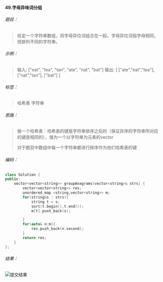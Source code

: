 #### 49.字母异味词分组

###### 题目：

> 给定一个字符串数组，将字母异位词组合在一起。字母异位词指字母相同，但排列不同的字符串。

###### 示例：

> 输入: ["eat", "tea", "tan", "ate", "nat", "bat"]
> 输出:
> [
>   ["ate","eat","tea"],
>   ["nat","tan"],
>   ["bat"]
> ]

###### 标签：

> 哈希表  字符串

###### 思路：

>  做一个哈希表：哈希表的键是字符串排序之后的（保证异序的字符串所对应的键是相同的），值为一个以字符串为元素的vector 
>
>  对于题目中数组中每一个字符串都进行排序作为他们哈希表的键   
>
>  

###### 编码：

```c++
class Solution {
public:
    vector<vector<string>> groupAnagrams(vector<string>& strs) {
        vector<vector<string>> res;
        unordered_map <string,vector<string>> m;
        for(string&s : strs){
            string t = s;
            sort(t.begin(),t.end());
            m[t].push_back(s);

        }
        for(auto& n:m){
            res.push_back(n.second);
        }
        return res;
    }
};
```

###### 结果：

![提交结果](D:\熊航笔记\程序大集结\笔记\Leetcode_notes\images\image-20200807185053786.png)